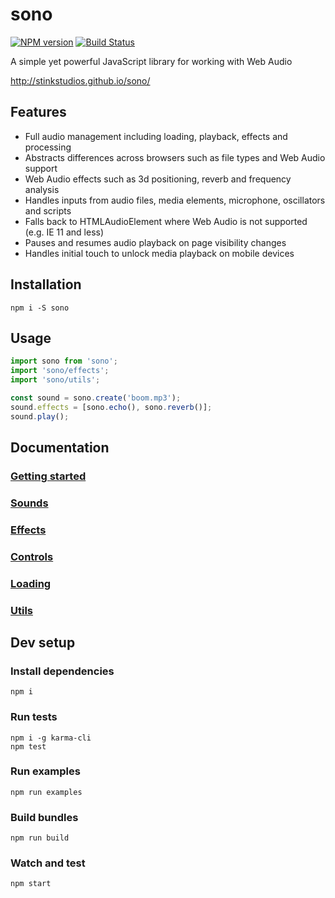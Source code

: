 # sono

[![NPM version](https://badge.fury.io/js/sono.svg)](http://badge.fury.io/js/sono) [![Build Status](https://travis-ci.com/Stinkstudios/sono.svg?branch=master)](https://travis-ci.com/Stinkstudios/sono)

A simple yet powerful JavaScript library for working with Web Audio

<http://stinkstudios.github.io/sono/>

## Features

* Full audio management including loading, playback, effects and processing
* Abstracts differences across browsers such as file types and Web Audio support
* Web Audio effects such as 3d positioning, reverb and frequency analysis
* Handles inputs from audio files, media elements, microphone, oscillators and scripts
* Falls back to HTMLAudioElement where Web Audio is not supported (e.g. IE 11 and less)
* Pauses and resumes audio playback on page visibility changes
* Handles initial touch to unlock media playback on mobile devices

## Installation

```shell
npm i -S sono
```

## Usage

```javascript
import sono from 'sono';
import 'sono/effects';
import 'sono/utils';

const sound = sono.create('boom.mp3');
sound.effects = [sono.echo(), sono.reverb()];
sound.play();
```

## Documentation

### [Getting started](docs/getting-started.md)

### [Sounds](docs/sounds.md)

### [Effects](docs/effects.md)

### [Controls](docs/controls.md)

### [Loading](docs/loading.md)

### [Utils](docs/utils.md)

## Dev setup

### Install dependencies

```shell
npm i
```

### Run tests

```shell
npm i -g karma-cli
npm test
```

### Run examples

```shell
npm run examples
```

### Build bundles

```shell
npm run build
```

### Watch and test

```shell
npm start
```
